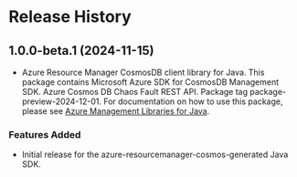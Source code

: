 # Release History

## 1.0.0-beta.1 (2024-11-15)

- Azure Resource Manager CosmosDB client library for Java. This package contains Microsoft Azure SDK for CosmosDB Management SDK. Azure Cosmos DB Chaos Fault REST API. Package tag package-preview-2024-12-01. For documentation on how to use this package, please see [Azure Management Libraries for Java](https://aka.ms/azsdk/java/mgmt).
### Features Added

- Initial release for the azure-resourcemanager-cosmos-generated Java SDK.
